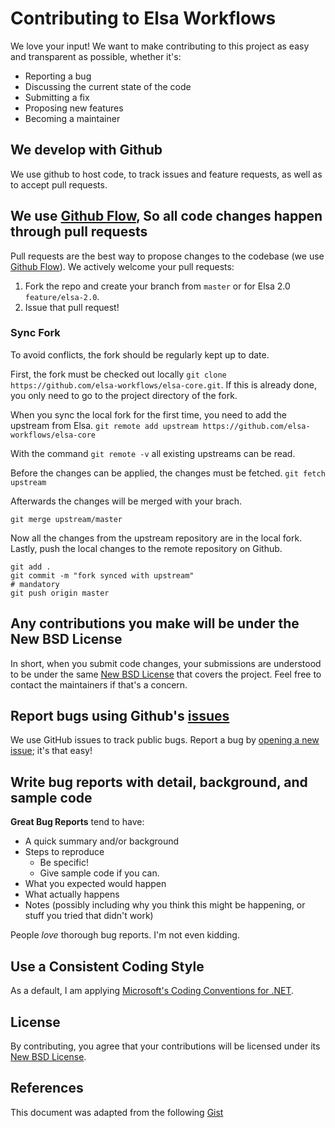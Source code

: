 # Contributing to Elsa Workflows
We love your input! We want to make contributing to this project as easy and transparent as possible, whether it's:

- Reporting a bug
- Discussing the current state of the code
- Submitting a fix
- Proposing new features
- Becoming a maintainer

## We develop with Github
We use github to host code, to track issues and feature requests, as well as to accept pull requests.

## We use [Github Flow](https://guides.github.com/introduction/flow/index.html), So all code changes happen through pull requests
Pull requests are the best way to propose changes to the codebase (we use [Github Flow](https://guides.github.com/introduction/flow/index.html)). We actively welcome your pull requests:

1. Fork the repo and create your branch from `master` or for Elsa 2.0 `feature/elsa-2.0`.
2. Issue that pull request!

### Sync Fork

To avoid conflicts, the fork should be regularly kept up to date.

First, the fork must be checked out locally `git clone https://github.com/elsa-workflows/elsa-core.git`. If this is already done, you only need to go to the project directory of the fork.

When you sync the local fork for the first time, you need to add the upstream from Elsa. 
`git remote add upstream https://github.com/elsa-workflows/elsa-core`

With the command `git remote -v` all existing upstreams can be read.

Before the changes can be applied, the changes must be fetched.
`git fetch upstream`

Afterwards the changes will be merged with your brach.
```git checkout <your_development_brach>
git merge upstream/master
```

Now all the changes from the upstream repository are in the local fork. Lastly, push the local changes to the remote repository on Github.
```# optional
git add .
git commit -m "fork synced with upstream"
# mandatory
git push origin master
```

## Any contributions you make will be under the New BSD License
In short, when you submit code changes, your submissions are understood to be under the same [New BSD License](https://github.com/elsa-workflows/elsa-core/blob/master/LICENSE) that covers the project. Feel free to contact the maintainers if that's a concern.

## Report bugs using Github's [issues](https://github.com/elsa-workflows/elsa-core/issues)
We use GitHub issues to track public bugs. Report a bug by [opening a new issue](https://github.com/elsa-workflows/elsa-core/issues/new); it's that easy!

## Write bug reports with detail, background, and sample code
**Great Bug Reports** tend to have:

- A quick summary and/or background
- Steps to reproduce
  - Be specific!
  - Give sample code if you can.
- What you expected would happen
- What actually happens
- Notes (possibly including why you think this might be happening, or stuff you tried that didn't work)

People *love* thorough bug reports. I'm not even kidding.

## Use a Consistent Coding Style
As a default, I am applying [Microsoft's Coding Conventions for .NET](https://docs.microsoft.com/en-us/visualstudio/ide/editorconfig-code-style-settings-reference).

## License
By contributing, you agree that your contributions will be licensed under its [New BSD License](https://github.com/elsa-workflows/elsa-core/blob/master/LICENSE).

## References
This document was adapted from the following [Gist](https://gist.github.com/briandk/3d2e8b3ec8daf5a27a62)
